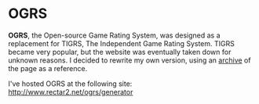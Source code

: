 OGRS
====

**OGRS**, the Open-source Game Rating System, was designed as a replacement for TIGRS, The Independent Game Rating System. TIGRS became very popular, but the website was eventually taken down for unknown reasons. I decided to rewrite my own version, using an [archive](http://web.archive.org/web/20110728111855/http://www.tigrs.org/?page=generate) of the page as a reference.

I've hosted OGRS at the following site:
http://www.rectar2.net/ogrs/generator
